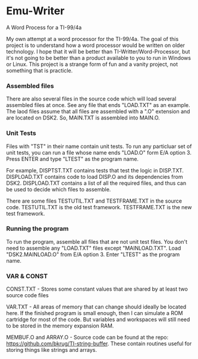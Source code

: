 # Emu-Writer
A Word Process for a TI-99/4a

My own attempt at a word processor for the TI-99/4a.
The goal of this project is to understand how a word processor would be written on older technology.
I hope that it will be better than TI-Writter/Word-Processor,
but it's not going to be better than a product available to you to run in Windows or Linux.
This project is a strange form of fun and a vanity project, not something that is practicle.

### Assembled files

There are also several files in the source code which will load several assembled files at once.
See any file that ends "LOAD.TXT" as an example.
The laod files assume that all files are assembled with a ".O" extension and are located on DSK2.
So, MAIN.TXT is assembled into MAIN.O.

### Unit Tests

Files with "TST" in their name contain unit tests.
To run any particluar set of unit tests, you can run a file whose name ends "LOAD.O" form E/A option 3.
Press ENTER and type "LTEST" as the program name.

For example, DISPTST.TXT contains tests that test the logic in DISP.TXT. 
DISPLOAD.TXT contains code to load DISP.O and its dependencies from DSK2.
DISPLOAD.TXT contains a list of all the required files, and thus can be used to decide which files to assemble.

There are some files TESTUTIL.TXT and TESTFRAME.TXT in the source code.
TESTUTIL.TXT is the old test framework.
TESTFRAME.TXT is the new test framework.

### Running the program

To run the program, assemble all files that are not unit test files.
You don't need to assemble any "LOAD.TXT" files except "MAINLOAD.TXT".
Load "DSK2.MAINLOAD.O" from E/A option 3.
Enter "LTEST" as the program name.

### VAR & CONST

CONST.TXT - Stores some constant values that are shared by at least two source code files

VAR.TXT - All areas of memory that can change should ideally be located here.
If the finished program is small enough, then I can simulate a ROM cartridge for most of the code.
But variables and workspaces will still need to be stored in the memory expansion RAM.

MEMBUF.O and ARRAY.O - Source code can be found at the repo: https://github.com/bkrug/TI-string-buffer.
These contain routines useful for storing things like strings and arrays.
